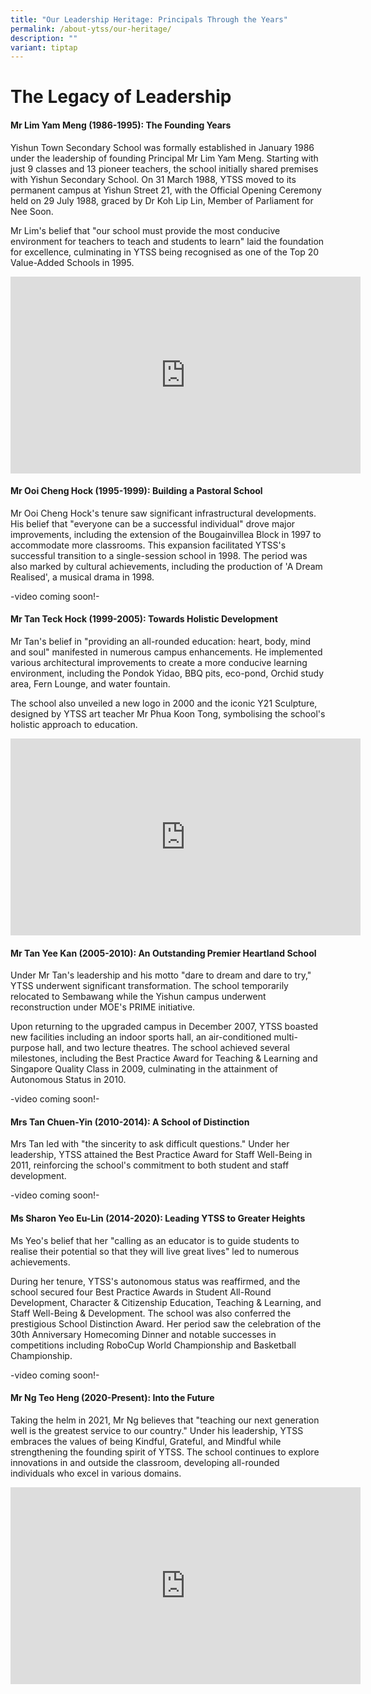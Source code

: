 ```yaml
---
title: "Our Leadership Heritage: Principals Through the Years"
permalink: /about-ytss/our-heritage/
description: ""
variant: tiptap
---
```

<h1><strong>The Legacy of Leadership</strong></h1>
<h4><strong>Mr Lim Yam Meng (1986-1995): The Founding Years</strong></h4>
<p>Yishun Town Secondary School was formally established in January 1986
under the leadership of founding Principal Mr Lim Yam Meng. Starting with
just 9 classes and 13 pioneer teachers, the school initially shared premises
with Yishun Secondary School. On 31 March 1988, YTSS moved to its permanent
campus at Yishun Street 21, with the Official Opening Ceremony held on
29 July 1988, graced by Dr Koh Lip Lin, Member of Parliament for Nee Soon.</p>
<p>Mr Lim's belief that "our school must provide the most conducive environment
for teachers to teach and students to learn" laid the foundation for excellence,
culminating in YTSS being recognised as one of the Top 20 Value-Added Schools
in 1995.</p>
<div class="iframe-wrapper">
<iframe height="315" width="560" allowfullscreen="true" frameborder="0" src="https://www.youtube.com/embed/kCky2CTvnlI?si=B5BGojTyTppgdVci"></iframe>
</div>
<h4><strong>Mr Ooi Cheng Hock (1995-1999): Building a Pastoral School</strong></h4>
<p>Mr Ooi Cheng Hock's tenure saw significant infrastructural developments.
His belief that "everyone can be a successful individual" drove major improvements,
including the extension of the Bougainvillea Block in 1997 to accommodate
more classrooms. This expansion facilitated YTSS's successful transition
to a single-session school in 1998. The period was also marked by cultural
achievements, including the production of 'A Dream Realised', a musical
drama in 1998.</p>
<p>-video coming soon!-</p>
<h4><strong>Mr Tan Teck Hock (1999-2005): Towards Holistic Development</strong></h4>
<p>Mr Tan's belief in "providing an all-rounded education: heart, body, mind
and soul" manifested in numerous campus enhancements. He implemented various
architectural improvements to create a more conducive learning environment,
including the Pondok Yidao, BBQ pits, eco-pond, Orchid study area, Fern
Lounge, and water fountain.</p>
<p>The school also unveiled a new logo in 2000 and the iconic Y21 Sculpture,
designed by YTSS art teacher Mr Phua Koon Tong, symbolising the school's
holistic approach to education.</p>
<div class="iframe-wrapper">
<iframe height="315" width="560" allowfullscreen="true" frameborder="0" src="https://www.youtube.com/embed/Wj4EwqyhPdw?si=K3KGMLEpT9eK0ZqX"></iframe>
</div>
<h4><strong>Mr Tan Yee Kan (2005-2010): An Outstanding Premier Heartland School</strong></h4>
<p>Under Mr Tan's leadership and his motto "dare to dream and dare to try,"
YTSS underwent significant transformation. The school temporarily relocated
to Sembawang while the Yishun campus underwent reconstruction under MOE's
PRIME initiative.</p>
<p>Upon returning to the upgraded campus in December 2007, YTSS boasted new
facilities including an indoor sports hall, an air-conditioned multi-purpose
hall, and two lecture theatres. The school achieved several milestones,
including the Best Practice Award for Teaching &amp; Learning and Singapore
Quality Class in 2009, culminating in the attainment of Autonomous Status
in 2010.</p>
<p>-video coming soon!-</p>
<h4><strong>Mrs Tan Chuen-Yin (2010-2014): A School of Distinction</strong></h4>
<p>Mrs Tan led with "the sincerity to ask difficult questions." Under her
leadership, YTSS attained the Best Practice Award for Staff Well-Being
in 2011, reinforcing the school's commitment to both student and staff
development.</p>
<p>-video coming soon!-</p>
<h4><strong>Ms Sharon Yeo Eu-Lin (2014-2020): Leading YTSS to Greater Heights</strong></h4>
<p>Ms Yeo's belief that her "calling as an educator is to guide students
to realise their potential so that they will live great lives" led to numerous
achievements.</p>
<p>During her tenure, YTSS's autonomous status was reaffirmed, and the school
secured four Best Practice Awards in Student All-Round Development, Character
&amp; Citizenship Education, Teaching &amp; Learning, and Staff Well-Being
&amp; Development. The school was also conferred the prestigious School
Distinction Award. Her period saw the celebration of the 30th Anniversary
Homecoming Dinner and notable successes in competitions including RoboCup
World Championship and Basketball Championship.</p>
<p>-video coming soon!-</p>
<h4><strong>Mr Ng Teo Heng (2020-Present): Into the Future</strong></h4>
<p>Taking the helm in 2021, Mr Ng believes that "teaching our next generation
well is the greatest service to our country." Under his leadership, YTSS
embraces the values of being Kindful, Grateful, and Mindful while strengthening
the founding spirit of YTSS. The school continues to explore innovations
in and outside the classroom, developing all-rounded individuals who excel
in various domains.</p>
<div class="iframe-wrapper">
<iframe height="315" width="560" allowfullscreen="true" frameborder="0" src="https://www.youtube.com/embed/Ip24nzSCn0U?si=mKGfKR6KPd2KBbKc"></iframe>
</div>
<p></p>
